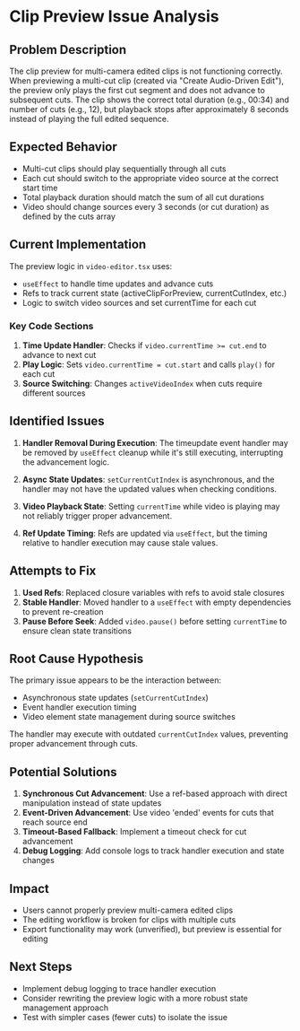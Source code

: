 # Clip Preview Issue Analysis

## Problem Description
The clip preview for multi-camera edited clips is not functioning correctly. When previewing a multi-cut clip (created via "Create Audio-Driven Edit"), the preview only plays the first cut segment and does not advance to subsequent cuts. The clip shows the correct total duration (e.g., 00:34) and number of cuts (e.g., 12), but playback stops after approximately 8 seconds instead of playing the full edited sequence.

## Expected Behavior
- Multi-cut clips should play sequentially through all cuts
- Each cut should switch to the appropriate video source at the correct start time
- Total playback duration should match the sum of all cut durations
- Video should change sources every 3 seconds (or cut duration) as defined by the cuts array

## Current Implementation
The preview logic in `video-editor.tsx` uses:
- `useEffect` to handle time updates and advance cuts
- Refs to track current state (activeClipForPreview, currentCutIndex, etc.)
- Logic to switch video sources and set currentTime for each cut

### Key Code Sections
1. **Time Update Handler**: Checks if `video.currentTime >= cut.end` to advance to next cut
2. **Play Logic**: Sets `video.currentTime = cut.start` and calls `play()` for each cut
3. **Source Switching**: Changes `activeVideoIndex` when cuts require different sources

## Identified Issues
1. **Handler Removal During Execution**: The timeupdate event handler may be removed by `useEffect` cleanup while it's still executing, interrupting the advancement logic.

2. **Async State Updates**: `setCurrentCutIndex` is asynchronous, and the handler may not have the updated values when checking conditions.

3. **Video Playback State**: Setting `currentTime` while video is playing may not reliably trigger proper advancement.

4. **Ref Update Timing**: Refs are updated via `useEffect`, but the timing relative to handler execution may cause stale values.

## Attempts to Fix
1. **Used Refs**: Replaced closure variables with refs to avoid stale closures
2. **Stable Handler**: Moved handler to a `useEffect` with empty dependencies to prevent re-creation
3. **Pause Before Seek**: Added `video.pause()` before setting `currentTime` to ensure clean state transitions

## Root Cause Hypothesis
The primary issue appears to be the interaction between:
- Asynchronous state updates (`setCurrentCutIndex`)
- Event handler execution timing
- Video element state management during source switches

The handler may execute with outdated `currentCutIndex` values, preventing proper advancement through cuts.

## Potential Solutions
1. **Synchronous Cut Advancement**: Use a ref-based approach with direct manipulation instead of state updates
2. **Event-Driven Advancement**: Use video 'ended' events for cuts that reach source end
3. **Timeout-Based Fallback**: Implement a timeout check for cut advancement
4. **Debug Logging**: Add console logs to track handler execution and state changes

## Impact
- Users cannot properly preview multi-camera edited clips
- The editing workflow is broken for clips with multiple cuts
- Export functionality may work (unverified), but preview is essential for editing

## Next Steps
- Implement debug logging to trace handler execution
- Consider rewriting the preview logic with a more robust state management approach
- Test with simpler cases (fewer cuts) to isolate the issue